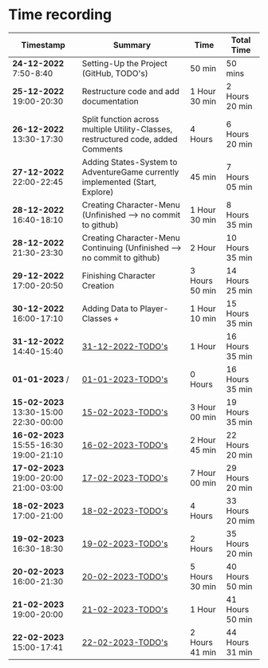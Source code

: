 # Time recording

| **Timestamp**                          | **Summary**                                                                       | **Time**       | **Total** Time  |
|----------------------------------------|-----------------------------------------------------------------------------------|----------------|-----------------|
| **24-12-2022** 7:50-8:40               | Setting-Up the Project (GitHub, TODO's)                                           | 50 min         | 50 mins         |
| **25-12-2022** 19:00-20:30             | Restructure code and add documentation                                            | 1 Hour 30 min  | 2 Hours 20 min  |
| **26-12-2022** 13:30-17:30             | Split function across multiple Utility-Classes, restructured code, added Comments | 4 Hours        | 6 Hours 20 min  |
| **27-12-2022** 22:00-22:45             | Adding States-System to AdventureGame currently implemented (Start, Explore)      | 45 min         | 7 Hours 05 min  |
| **28-12-2022** 16:40-18:10             | Creating Character-Menu (Unfinished --> no commit to github)                      | 1 Hour 30 min  | 8 Hours 35 min  |
| **28-12-2022** 21:30-23:30             | Creating Character-Menu Continuing (Unfinished --> no commit to github)           | 2 Hour         | 10 Hours 35 min |
| **29-12-2022** 17:00-20:50             | Finishing Character Creation                                                      | 3 Hours 50 min | 14 Hours 25 min |
| **30-12-2022** 16:00-17:10             | Adding Data to Player-Classes +                                                   | 1 Hour  10 min | 15 Hours 35 min |
| **31-12-2022** 14:40-15:40             | [31-12-2022-TODO's](TODOS/31-12-2022.md)                                          | 1 Hour         | 16 Hours 35 min |
| **01-01-2023**      /                  | [01-01-2023-TODO's](TODOS/01-01-2023.md)                                          | 0 Hours        | 16 Hours 35 min |
| **15-02-2023** 13:30-15:00 22:30-00:00 | [15-02-2023-TODO's](TODOS/15-02-2023.md)                                          | 3 Hour  00 min | 19 Hours 35 min |
| **16-02-2023** 15:55-16:30 19:00-21:10 | [16-02-2023-TODO's](TODOS/16-02-2023.md)                                          | 2 Hour  45 min | 22 Hours 20 min |
| **17-02-2023** 19:00-20:00 21:00-03:00 | [17-02-2023-TODO's](TODOS/17-02-2023.md)                                          | 7 Hour  00 min | 29 Hours 20 min |
| **18-02-2023** 17:00-21:00             | [18-02-2023-TODO's](TODOS/17-02-2023.md)                                          | 4 Hours        | 33 Hours 20 mim |
| **19-02-2023** 16:30-18:30             | [19-02-2023-TODO's](TODOS/17-02-2023.md)                                          | 2 Hours        | 35 Hours 20 min |
| **20-02-2023** 16:00-21:30             | [20-02-2023-TODO's](TODOS/17-02-2023.md)                                          | 5 Hours 30 min | 40 Hours 50 min |
| **21-02-2023** 19:00-20:00             | [21-02-2023-TODO's](TODOS/17-02-2023.md)                                          | 1 Hour         | 41 Hours 50 min |
| **22-02-2023** 15:00-17:41             | [22-02-2023-TODO's](TODOS/22-02-2023.md)                                          | 2 Hours 41 min | 44 Hours 31 min |